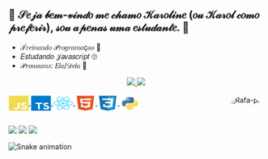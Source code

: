 ##  👻  𝒮𝑒𝒿𝒶 𝒷𝑒𝓂-𝓋𝒾𝓃𝒹𝑜 𝓂𝑒 𝒸𝒽𝒶𝓂𝑜 𝒦𝒶𝓇𝑜𝓁𝒾𝓃𝑒 (𝑜𝓊 𝒦𝒶𝓇𝑜𝓁 𝒸𝑜𝓂𝑜 𝓅𝓇𝑒𝒻𝑒𝓇𝒾𝓇), 𝓈𝑜𝓊 𝒶𝓅𝑒𝓃𝒶𝓈 𝓊𝓂𝒶 𝑒𝓈𝓉𝓊𝒹𝒶𝓃𝓉𝑒.  👻 

- 𝒯𝑟𝑒𝑖𝑛𝑎𝑛𝑑𝑜 𝒫𝑟𝑜𝑔𝑟𝑎𝑚𝑎ç𝑎𝑜 🤡
- 𝐸𝑠𝑡𝑢𝑑𝑎𝑛𝑑𝑜 𝒥𝑎𝑣𝑎𝑠𝑐𝑟𝑖𝑝𝑡 🙄
- 𝒫𝑟𝑜𝑛𝑜𝑢𝑚𝑠: 𝐸𝑙𝑎/𝒟𝑒𝑙𝑎 🤗

<div align="center">
  <a href="https://github.com/rafaballerini">
  <img height="180em" src="https://github-readme-stats.vercel.app/api?username=karolzinhars&show_icons=true&theme=dracula&include_all_commits=true&count_private=true"/>
  <img height="180em" src="https://github-readme-stats.vercel.app/api/top-langs/?username=karolzinhars&layout=compact&langs_count=7&theme=dracula"/>
</div>
<div style="display: inline_block"><br>
  <img align="center" alt="Rafa-Js" height="30" width="40" src="https://raw.githubusercontent.com/devicons/devicon/master/icons/javascript/javascript-plain.svg">
  <img align="center" alt="Rafa-Ts" height="30" width="40" src="https://raw.githubusercontent.com/devicons/devicon/master/icons/typescript/typescript-plain.svg">
  <img align="center" alt="Rafa-React" height="30" width="40" src="https://raw.githubusercontent.com/devicons/devicon/master/icons/react/react-original.svg">
  <img align="center" alt="Rafa-HTML" height="30" width="40" src="https://raw.githubusercontent.com/devicons/devicon/master/icons/html5/html5-original.svg">
  <img align="center" alt="Rafa-CSS" height="30" width="40" src="https://raw.githubusercontent.com/devicons/devicon/master/icons/css3/css3-original.svg">
  <img align="center" alt="Rafa-Python" height="30" width="40" src="https://raw.githubusercontent.com/devicons/devicon/master/icons/python/python-original.svg">
  <img align="right" alt="Rafa-pic" height="150" style="border-radius:50px;" src="https://media.discordapp.net/attachments/1042999494750503043/1042999538052517999/ezgif.com-gif-maker.gif">
  
  ##
 
<div> 
  <a href="https://www.instagram.com/l_karolzinha_l/" target="_blank"><img src="https://img.shields.io/badge/-Instagram-%23E4405F?style=for-the-badge&logo=instagram&logoColor=white" target="_blank"></a>
  <a href = "mailto:karolrs815@gmail.com"><img src="https://img.shields.io/badge/-Gmail-%23333?style=for-the-badge&logo=gmail&logoColor=white" target="_blank"></a>
  <a href="www.linkedin.com/in/karoline-rodrigues-da-silva8517" target="_blank"><img src="https://img.shields.io/badge/-LinkedIn-%230077B5?style=for-the-badge&logo=linkedin&logoColor=white" target="_blank"></a> 
 
  ![Snake animation](https://github.com/karolzinhars/karolzinhars/blob/output/github-contribution-grid-snake.svg)
 
</div>
